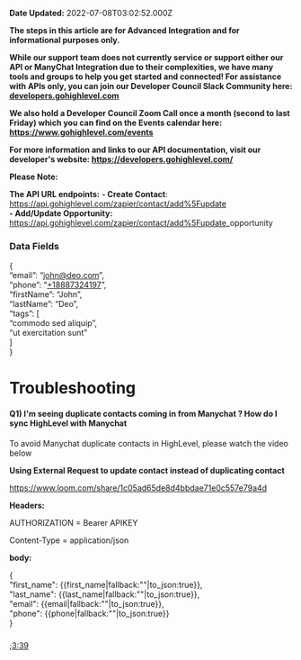 **Date Updated:** 2022-07-08T03:02:52.000Z

  
**The steps in this article are for Advanced Integration and for informational purposes only.** 
  
**While our support team does not currently service or support either our API or ManyChat Integration due to their complexities, we have many tools and groups to help you get started and connected! For assistance with APIs only, you can join our Developer Council Slack Community here: [](https://www.gohighlevel.com/dev-slack)[developers.gohighlevel.com](//developers.gohighlevel.com)** 
  
**We also hold a Developer Council Zoom Call once a month (second to last Friday) which you can find on the Events calendar here: <https://www.gohighlevel.com/events>** 
  
**For more information and links to our API documentation, visit our developer's website: <https://developers.gohighlevel.com/>**

  
**Please Note:**

**The API URL endpoints:** **- Create Contact**: <https://api.gohighlevel.com/zapier/contact/add%5Fupdate>  
**- Add/Update Opportunity:** <https://api.gohighlevel.com/zapier/contact/add%5Fupdate>_opportunity

  
### **Data Fields**

{  
“email”: “[john@deo.com](mailto:john@deo.com)”,  
“phone”: “[+18887324197](tel:+18887324197)”,  
“firstName”: “John”,  
“lastName”: “Deo”,  
“tags”: \[  
“commodo sed aliquip”,  
“ut exercitation sunt”  
\]  
}
  
  
# **Troubleshooting**

#### **Q1) I'm seeing duplicate contacts coming in from Manychat ? How do I sync HighLevel with Manychat**

To avoid Manychat duplicate contacts in HighLevel, please watch the video below

**Using External Request to update contact instead of duplicating contact**

<https://www.loom.com/share/1c05ad65de8d4bbdae71e0c557e79a4d>

  
**Headers:** 

AUTHORIZATION = Bearer APIKEY

Content-Type = application/json

  
**body:**

{  
 "first\_name": {{first\_name|fallback:""|to\_json:true}},  
 "last\_name": {{last\_name|fallback:""|to\_json:true}},  
 "email": {{email|fallback:""|to\_json:true}},  
 "phone": {{phone|fallback:""|to\_json:true}}  
}
  
  
###   
  
  
;[3:39](https://gohighlevel.slack.com/archives/D01M8JWS3UZ/p1619735977002200)

  
